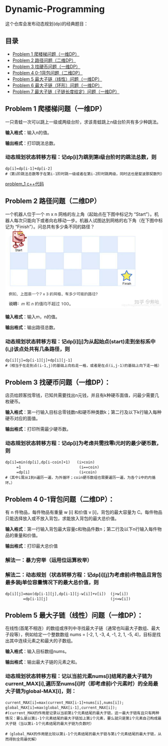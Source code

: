 # Dynamic-Programming
这个仓库会发布动态规划(dp)的经典题目：
## 目录
* [Problem 1 爬楼梯问题（一维DP）](#problem1)
* [Problem 2 路径问题（二维DP）](#problem2)
* [Problem 3 找硬币问题（一维DP）](#problem3)
* [Problem 4 0-1背包问题（二维DP）](#problem4)
* [Problem 5 最大子链（线性）问题（一维DP）](#problem5)
* [Problem 6 最大子链（环形）问题（一维DP）](#problem6)
* [Problem 7 最大子链（子链长度给定）问题（一维DP）](#problem7)
## Problem 1 爬楼梯问题（一维DP）
<a name="problem1"></a>
一只青蛙一次可以跳上一级或两级台阶，求该青蛙跳上n级台阶共有多少种跳法。

**输入格式**：输入n的值。

**输出格式**：打印跳法总数。

### 动态规划状态转移方程：记dp[i]为跳到第i级台阶时的跳法总数，则

```
dp[i]=dp[i-1]+dp[i-2]
#（第i阶跳法总数等于在第i-1阶时跳一级或者在第i-2阶时跳两级，同时这也是斐波那契数列）
```
[problem_1 c++代码](https://github.com/yyj2244413914/Dynamic-Programming/blob/main/Problem1dp.cpp)
## Problem 2 路径问题（二维DP）
<a name="problem2"></a>
一个机器人位于一个 m x n 网格的左上角（起始点在下图中标记为 “Start”）。机器人每次只能向下或者向右移动一步。机器人试图达到网格的右下角（在下图中标记为 “Finish”）。问总共有多少条不同的路径？
![](problem2.jpg)

**输入格式**：输入m，n的值。

**输出格式**：输出路径总数。

### 动态规划状态转移方程：记dp[i][j]为从起始点(start)走到坐标系中(i,j)该点处共有几条路径，则

```
dp[i][j]=dp[i-1][j]+dp[i][j-1]
#（相当于在走到点(i-1,j)的基础上向右走一格，或者是在点(i,j-1)的基础上向下走一格）
```

## Problem 3 找硬币问题（一维DP）：
<a name="problem3"></a>
店员给顾客找零钱，已知共需要找出n元钱，并且有k种硬币面值，问最少需要几枚硬币。

**输入格式**：第一行输入目标总零钱数n和硬币种类数k；第二行及以下k行输入每种硬币对应的面值。

**输出格式**：打印所需最少硬币数。

### 动态规划状态转移方程：记dp[i]为考虑共需找零i元时的最少硬币数，则

```
dp[i]=min(dp[i],dp[i-coin]+1)   (i>coin)
     =1                          (i==coin)
     =dp[i]                      (i<coin)
#（其中i需从1到n遍历一遍，为外循环；coin硬币数组也需要遍历一遍，为各个i中的内循环。）
```
## Problem 4 0-1背包问题（二维DP）：
<a name="problem4"></a>
有 n 件物品，每件物品有重量 w [i] 和价值 v [i]，背包的最大容量为 C。每件物品只能选择放入或不放入背包，求能放入背包的最大总价值。

**输入格式**：第一行输入背包最大容量c和物品件数n；第二行及以下n行输入每件物品的重量和价值。

**输出格式**：打印最大总价值

### 解法一：暴力穷举（运用位运算枚举）

### 解法二：动态规划（状态转移方程：记dp[i][j]为考虑前i件物品且背包最多装j单位容量情况下的最大总价值，则

```
dp[i][j]=max(dp[i-1][j],dp[i-1][j-w[i]]+v[i])  (j>w[i])
        =dp[i-1][j]                            (j<=w[i])
```
## Problem 5 最大子链（线性）问题（一维DP）：
<a name="problem5"></a>
在线性(首尾不相连）的数组或序列中寻找最大子链（通常也叫最大子数组、最大子段等），例如给定一个整数数组 nums = [-2, 1, -3, 4, -1, 2, 1, -5, 4]，目标是找出其中连续元素之和最大的子数组。

**输入格式**：输入目标数组nums。

**输出格式**：输出最大子链的元素之和。

### 动态规划状态转移方程：记以当前元素nums[i]结尾的最大子链为current_MAX[i],遍历至nums[i]时（即考虑前i个元素时）的全局最大子链为global-MAX[i]，则：

```
current_MAX[i]=max(current_MAX[i-1]+nums[i],nums[i]);
global_MAX[i]=max(global_MAX[i-1],current_MAX[i]);
#(current_MAX的作用是记录以当前第i个元素结尾的最大子链，这一最大子链有且只有两种情况：要么是以第i-1个元素结尾的最大子链加上第i个元素，要么就只是第i个元素自己构成最大子链（当以第i-1个元素结尾的最大子链为负数时）

#（global_MAX的作用是比较以第i-1个元素结尾的最大子链与第i个元素结尾的最大子链，从而得到全局最优解）

